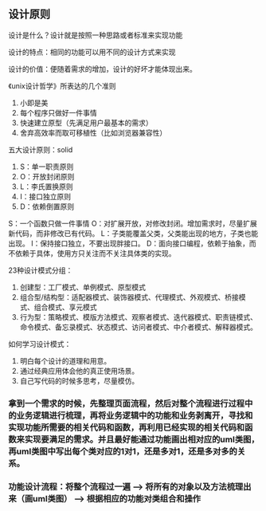 ## 设计原则

设计是什么？设计就是按照一种思路或者标准来实现功能

设计的特点：相同的功能可以用不同的设计方式来实现

设计的价值：便随着需求的增加，设计的好坏才能体现出来。

《unix设计哲学》所表达的几个准则

1. 小即是美
2. 每个程序只做好一件事情
3. 快速建立原型（先满足用户最基本的需求）
4. 舍弃高效率而取可移植性（比如浏览器兼容性）

五大设计原则：solid

1. S：单一职责原则
2. O：开放封闭原则
3. L：李氏置换原则
4. I：接口独立原则
5. D：依赖倒置原则

S：一个函数只做一件事情
O：对扩展开放，对修改封闭。增加需求时，尽量扩展新代码，而非修改已有代码。
L：子类能覆盖父类，父类能出现的地方，子类也能出现。
I：保持接口独立，不要出现胖接口。
D：面向接口编程，依赖于抽象，而不依赖于具体，使用方只关注而不关注具体类的实现。

23种设计模式分组：

1. 创建型：工厂模式、单例模式、原型模式
2. 组合型/结构型：适配器模式、装饰器模式、代理模式、外观模式、桥接模式、组合模式、享元模式
3. 行为型：策略模式、模版方法模式、观察者模式、迭代器模式、职责链模式、命令模式、备忘录模式、状态模式、访问者模式、中介者模式、解释器模式。

如何学习设计模式：

1. 明白每个设计的道理和用意。
2. 通过经典应用体会他的真正使用场景。
3. 自己写代码的时候多思考，尽量模仿。

### 拿到一个需求的时候，先整理页面流程，然后对整个流程进行过程中的业务逻辑进行梳理，再将业务逻辑中的功能和业务剥离开，寻找和实现功能所需要的相关代码和函数，再利用已经实现的相关代码和函数来实现要满足的需求。并且最好能通过功能画出相对应的uml类图，再uml类图中写出每个类对应的1对1，还是多对1，还是多对多的关系。

### 功能设计流程：将整个流程过一遍 --> 将所有的对象以及方法梳理出来（画uml类图） --> 根据相应的功能对类组合和操作

